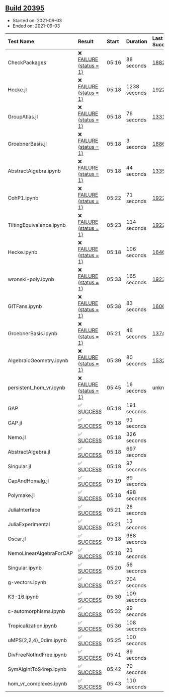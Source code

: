 ## [Build 20395](https://oscarci.mathematik.uni-kl.de/job/oscar/20395/)

* Started on: 2021-09-03
* Ended on: 2021-09-03

| Test Name    | Result | Start | Duration | Last Success | First Failure |
|:-------------|:-------|:------|:---------|:-------------|:--------------|
| CheckPackages | ❌ [FAILURE (status = 1)](https://oscarci.mathematik.uni-kl.de/job/oscar/20395/artifact/logs/build-20395/CheckPackages.log) | 05:16 | 88 seconds | [18822](https://oscarci.mathematik.uni-kl.de/job/oscar/18822/) | [18823](https://oscarci.mathematik.uni-kl.de/job/oscar/18823/) |
| Hecke.jl | ❌ [FAILURE (status = 1)](https://oscarci.mathematik.uni-kl.de/job/oscar/20395/artifact/logs/build-20395/Hecke.jl.log) | 05:18 | 1238 seconds | [19222](https://oscarci.mathematik.uni-kl.de/job/oscar/19222/) | [20152](https://oscarci.mathematik.uni-kl.de/job/oscar/20152/) |
| GroupAtlas.jl | ❌ [FAILURE (status = 1)](https://oscarci.mathematik.uni-kl.de/job/oscar/20395/artifact/logs/build-20395/GroupAtlas.jl.log) | 05:18 | 76 seconds | [13311](https://oscarci.mathematik.uni-kl.de/job/oscar/13311/) | [13312](https://oscarci.mathematik.uni-kl.de/job/oscar/13312/) |
| GroebnerBasis.jl | ❌ [FAILURE (status = 1)](https://oscarci.mathematik.uni-kl.de/job/oscar/20395/artifact/logs/build-20395/GroebnerBasis.jl.log) | 05:18 | 3 seconds | [18864](https://oscarci.mathematik.uni-kl.de/job/oscar/18864/) | [18865](https://oscarci.mathematik.uni-kl.de/job/oscar/18865/) |
| AbstractAlgebra.ipynb | ❌ [FAILURE (status = 1)](https://oscarci.mathematik.uni-kl.de/job/oscar/20395/artifact/logs/build-20395/AbstractAlgebra.ipynb.log) | 05:18 | 44 seconds | [13355](https://oscarci.mathematik.uni-kl.de/job/oscar/13355/) | [13356](https://oscarci.mathematik.uni-kl.de/job/oscar/13356/) |
| CohP1.ipynb | ❌ [FAILURE (status = 1)](https://oscarci.mathematik.uni-kl.de/job/oscar/20395/artifact/logs/build-20395/CohP1.ipynb.log) | 05:22 | 71 seconds | [19222](https://oscarci.mathematik.uni-kl.de/job/oscar/19222/) | [20152](https://oscarci.mathematik.uni-kl.de/job/oscar/20152/) |
| TiltingEquivalence.ipynb | ❌ [FAILURE (status = 1)](https://oscarci.mathematik.uni-kl.de/job/oscar/20395/artifact/logs/build-20395/TiltingEquivalence.ipynb.log) | 05:23 | 114 seconds | [19222](https://oscarci.mathematik.uni-kl.de/job/oscar/19222/) | [20152](https://oscarci.mathematik.uni-kl.de/job/oscar/20152/) |
| Hecke.ipynb | ❌ [FAILURE (status = 1)](https://oscarci.mathematik.uni-kl.de/job/oscar/20395/artifact/logs/build-20395/Hecke.ipynb.log) | 05:18 | 106 seconds | [16463](https://oscarci.mathematik.uni-kl.de/job/oscar/16463/) | [16464](https://oscarci.mathematik.uni-kl.de/job/oscar/16464/) |
| wronski-poly.ipynb | ❌ [FAILURE (status = 1)](https://oscarci.mathematik.uni-kl.de/job/oscar/20395/artifact/logs/build-20395/wronski-poly.ipynb.log) | 05:33 | 165 seconds | [19222](https://oscarci.mathematik.uni-kl.de/job/oscar/19222/) | [20152](https://oscarci.mathematik.uni-kl.de/job/oscar/20152/) |
| GITFans.ipynb | ❌ [FAILURE (status = 1)](https://oscarci.mathematik.uni-kl.de/job/oscar/20395/artifact/logs/build-20395/GITFans.ipynb.log) | 05:38 | 83 seconds | [16068](https://oscarci.mathematik.uni-kl.de/job/oscar/16068/) | [16069](https://oscarci.mathematik.uni-kl.de/job/oscar/16069/) |
| GroebnerBasis.ipynb | ❌ [FAILURE (status = 1)](https://oscarci.mathematik.uni-kl.de/job/oscar/20395/artifact/logs/build-20395/GroebnerBasis.ipynb.log) | 05:21 | 46 seconds | [13748](https://oscarci.mathematik.uni-kl.de/job/oscar/13748/) | [13749](https://oscarci.mathematik.uni-kl.de/job/oscar/13749/) |
| AlgebraicGeometry.ipynb | ❌ [FAILURE (status = 1)](https://oscarci.mathematik.uni-kl.de/job/oscar/20395/artifact/logs/build-20395/AlgebraicGeometry.ipynb.log) | 05:39 | 80 seconds | [15322](https://oscarci.mathematik.uni-kl.de/job/oscar/15322/) | [15323](https://oscarci.mathematik.uni-kl.de/job/oscar/15323/) |
| persistent_hom_vr.ipynb | ❌ [FAILURE (status = 1)](https://oscarci.mathematik.uni-kl.de/job/oscar/20395/artifact/logs/build-20395/persistent_hom_vr.ipynb.log) | 05:45 | 16 seconds | unknown | unknown |
| GAP | ✅ [SUCCESS](https://oscarci.mathematik.uni-kl.de/job/oscar/20395/artifact/logs/build-20395/GAP.log) | 05:18 | 191 seconds |  |  |
| GAP.jl | ✅ [SUCCESS](https://oscarci.mathematik.uni-kl.de/job/oscar/20395/artifact/logs/build-20395/GAP.jl.log) | 05:18 | 91 seconds |  |  |
| Nemo.jl | ✅ [SUCCESS](https://oscarci.mathematik.uni-kl.de/job/oscar/20395/artifact/logs/build-20395/Nemo.jl.log) | 05:18 | 326 seconds |  |  |
| AbstractAlgebra.jl | ✅ [SUCCESS](https://oscarci.mathematik.uni-kl.de/job/oscar/20395/artifact/logs/build-20395/AbstractAlgebra.jl.log) | 05:18 | 697 seconds |  |  |
| Singular.jl | ✅ [SUCCESS](https://oscarci.mathematik.uni-kl.de/job/oscar/20395/artifact/logs/build-20395/Singular.jl.log) | 05:18 | 97 seconds |  |  |
| CapAndHomalg.jl | ✅ [SUCCESS](https://oscarci.mathematik.uni-kl.de/job/oscar/20395/artifact/logs/build-20395/CapAndHomalg.jl.log) | 05:19 | 89 seconds |  |  |
| Polymake.jl | ✅ [SUCCESS](https://oscarci.mathematik.uni-kl.de/job/oscar/20395/artifact/logs/build-20395/Polymake.jl.log) | 05:18 | 498 seconds |  |  |
| JuliaInterface | ✅ [SUCCESS](https://oscarci.mathematik.uni-kl.de/job/oscar/20395/artifact/logs/build-20395/JuliaInterface.log) | 05:21 | 28 seconds |  |  |
| JuliaExperimental | ✅ [SUCCESS](https://oscarci.mathematik.uni-kl.de/job/oscar/20395/artifact/logs/build-20395/JuliaExperimental.log) | 05:21 | 13 seconds |  |  |
| Oscar.jl | ✅ [SUCCESS](https://oscarci.mathematik.uni-kl.de/job/oscar/20395/artifact/logs/build-20395/Oscar.jl.log) | 05:18 | 988 seconds |  |  |
| NemoLinearAlgebraForCAP | ✅ [SUCCESS](https://oscarci.mathematik.uni-kl.de/job/oscar/20395/artifact/logs/build-20395/NemoLinearAlgebraForCAP.log) | 05:18 | 21 seconds |  |  |
| Singular.ipynb | ✅ [SUCCESS](https://oscarci.mathematik.uni-kl.de/job/oscar/20395/artifact/logs/build-20395/Singular.ipynb.log) | 05:20 | 56 seconds |  |  |
| g-vectors.ipynb | ✅ [SUCCESS](https://oscarci.mathematik.uni-kl.de/job/oscar/20395/artifact/logs/build-20395/g-vectors.ipynb.log) | 05:27 | 204 seconds |  |  |
| K3-16.ipynb | ✅ [SUCCESS](https://oscarci.mathematik.uni-kl.de/job/oscar/20395/artifact/logs/build-20395/K3-16.ipynb.log) | 05:30 | 109 seconds |  |  |
| c-automorphisms.ipynb | ✅ [SUCCESS](https://oscarci.mathematik.uni-kl.de/job/oscar/20395/artifact/logs/build-20395/c-automorphisms.ipynb.log) | 05:32 | 99 seconds |  |  |
| Tropicalization.ipynb | ✅ [SUCCESS](https://oscarci.mathematik.uni-kl.de/job/oscar/20395/artifact/logs/build-20395/Tropicalization.ipynb.log) | 05:36 | 108 seconds |  |  |
| uMPS(2,2,4)_0dim.ipynb | ✅ [SUCCESS](https://oscarci.mathematik.uni-kl.de/job/oscar/20395/artifact/logs/build-20395/uMPS-2-2-4-_0dim.ipynb.log) | 05:25 | 100 seconds |  |  |
| DivFreeNotIndFree.ipynb | ✅ [SUCCESS](https://oscarci.mathematik.uni-kl.de/job/oscar/20395/artifact/logs/build-20395/DivFreeNotIndFree.ipynb.log) | 05:41 | 89 seconds |  |  |
| SymAlgIntToS4rep.ipynb | ✅ [SUCCESS](https://oscarci.mathematik.uni-kl.de/job/oscar/20395/artifact/logs/build-20395/SymAlgIntToS4rep.ipynb.log) | 05:42 | 70 seconds |  |  |
| hom_vr_complexes.ipynb | ✅ [SUCCESS](https://oscarci.mathematik.uni-kl.de/job/oscar/20395/artifact/logs/build-20395/hom_vr_complexes.ipynb.log) | 05:43 | 110 seconds |  |  |
